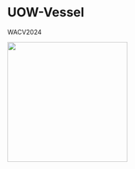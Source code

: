 # UOW-Vessel
WACV2024

 <img src="https://github.com/ltb801/UOW-Vessel/blob/main/image/visualization.jpg?raw=true" height="270"/>
